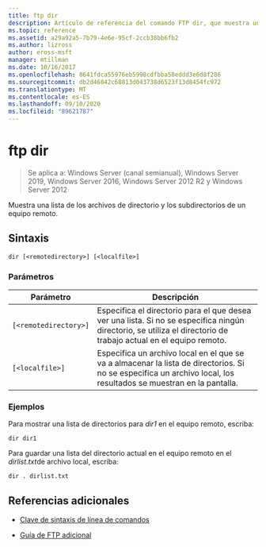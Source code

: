 ```yaml
---
title: ftp dir
description: Artículo de referencia del comando FTP dir, que muestra una lista de los archivos de directorio y los subdirectorios de un equipo remoto.
ms.topic: reference
ms.assetid: a29a92a5-7b79-4e6e-95cf-2ccb38bb6fb2
ms.author: lizross
author: eross-msft
manager: mtillman
ms.date: 10/16/2017
ms.openlocfilehash: 8641fdca55976eb5998cdfbba58eddd3e6d8f286
ms.sourcegitcommit: db2d46842c68813d043738d6523f13d8454fc972
ms.translationtype: MT
ms.contentlocale: es-ES
ms.lasthandoff: 09/10/2020
ms.locfileid: "89621787"
---
```

# <a name="ftp-dir"></a>ftp dir

> Se aplica a: Windows Server (canal semianual), Windows Server 2019, Windows Server 2016, Windows Server 2012 R2 y Windows Server 2012

Muestra una lista de los archivos de directorio y los subdirectorios de un equipo remoto.

## <a name="syntax"></a>Sintaxis

```
dir [<remotedirectory>] [<localfile>]
```

### <a name="parameters"></a>Parámetros

| Parámetro | Descripción |
| ------- | -------- |
| `[<remotedirectory>]` | Especifica el directorio para el que desea ver una lista. Si no se especifica ningún directorio, se utiliza el directorio de trabajo actual en el equipo remoto. |
| `[<localfile>]` | Especifica un archivo local en el que se va a almacenar la lista de directorios. Si no se especifica un archivo local, los resultados se muestran en la pantalla. |

### <a name="examples"></a>Ejemplos

Para mostrar una lista de directorios para *dir1* en el equipo remoto, escriba:

```
dir dir1
```

Para guardar una lista del directorio actual en el equipo remoto en el *dirlist.txt*de archivo local, escriba:

```
dir . dirlist.txt
```

## <a name="additional-references"></a>Referencias adicionales

- [Clave de sintaxis de línea de comandos](command-line-syntax-key.md)

- [Guía de FTP adicional](/previous-versions/orphan-topics/ws.10/cc756013(v=ws.10))
